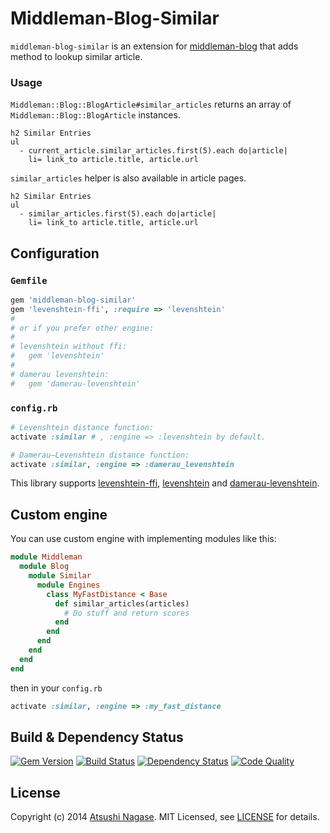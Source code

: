 Middleman-Blog-Similar
======================

`middleman-blog-similar` is an extension for [middleman-blog] that adds method to lookup similar article.

### Usage

`Middleman::Blog::BlogArticle#similar_articles` returns an array of `Middleman::Blog::BlogArticle` instances.

```slim
h2 Similar Entries
ul
  - current_article.similar_articles.first(5).each do|article|
    li= link_to article.title, article.url
```

`similar_articles` helper is also available in article pages.

```slim
h2 Similar Entries
ul
  - similar_articles.first(5).each do|article|
    li= link_to article.title, article.url
```

Configuration
-------------

### `Gemfile`

```ruby
gem 'middleman-blog-similar'
gem 'levenshtein-ffi', :require => 'levenshtein'
#
# or if you prefer other engine:
#
# levenshtein without ffi:
#   gem 'levenshtein'
#
# damerau levenshtein:
#   gem 'damerau-levenshtein'
```

### `config.rb`

```ruby
# Levenshtein distance function:
activate :similar # , :engine => :levenshtein by default.

# Damerau–Levenshtein distance function:
activate :similar, :engine => :damerau_levenshtein
```

This library supports [levenshtein-ffi], [levenshtein] and [damerau-levenshtein].

## Custom engine

You can use custom engine with implementing modules like this:

```ruby
module Middleman
  module Blog
    module Similar
      module Engines
        class MyFastDistance < Base
          def similar_articles(articles)
            # Do stuff and return scores
          end
        end
      end
    end
  end
end
```

then in your `config.rb`

```ruby
activate :similar, :engine => :my_fast_distance
```

Build & Dependency Status
-------------------------

[![Gem Version](https://badge.fury.io/rb/middleman-blog-similar.png)][gem]
[![Build Status](https://travis-ci.org/ngs/middleman-blog-similar.svg?branch=master)][travis]
[![Dependency Status](https://gemnasium.com/ngs/middleman-blog-similar.png?travis)][gemnasium]
[![Code Quality](https://codeclimate.com/github/ngs/middleman-blog-similar.png)][codeclimate]

License
-------

Copyright (c) 2014 [Atsushi Nagase]. MIT Licensed, see [LICENSE] for details.

[middleman]: http://middlemanapp.com
[middleman-blog]: https://github.com/middleman/middleman-blog
[gem]: https://rubygems.org/gems/middleman-blog-similar
[travis]: http://travis-ci.org/ngs/middleman-blog-similar
[gemnasium]: https://gemnasium.com/ngs/middleman-blog-similar
[codeclimate]: https://codeclimate.com/github/ngs/middleman-blog-similar
[LICENSE]: https://github.com/ngs/middleman-blog-similar/blob/master/LICENSE.md
[Atsushi Nagase]: http://ngs.io/
[levenshtein-ffi]: https://github.com/dbalatero/levenshtein-ffi
[levenshtein]: https://github.com/schuyler/levenshtein
[damerau-levenshtein]: https://github.com/GlobalNamesArchitecture/damerau-levenshtein
